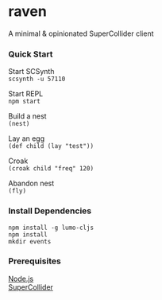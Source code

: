 # raven
A minimal &amp; opinionated SuperCollider client

### Quick Start

Start SCSynth
<br/>
```scsynth -u 57110```

Start REPL
<br/>
```npm start```

Build a nest
<br/>
```(nest)```

Lay an egg
<br/>
```(def child (lay "test"))```

Croak
<br/>
```(croak child "freq" 120)```

Abandon nest
<br/>
```(fly)```

### Install Dependencies

```
npm install -g lumo-cljs
npm install
mkdir events
```

### Prerequisites
<a href="https://nodejs.org/">Node.js</a>
<br/>
<a href="https://supercollider.github.io/">SuperCollider</a>
